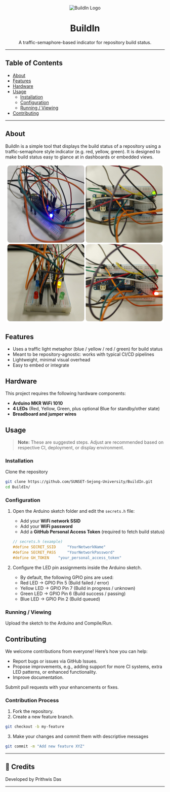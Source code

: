 <p align="center">
  <img src="docs/logo.png" alt="BuildIn Logo" width="200"/>
</p>

<h1 align="center">BuildIn</h1>

<p align="center">
  A traffic-semaphore-based indicator for repository build status.
</p>

---

## Table of Contents

- [About](#about)  
- [Features](#features)
- [Hardware](#hardware)
- [Usage](#usage)  
  - [Installation](#installation)  
  - [Configuration](#configuration)  
  - [Running / Viewing](#running--viewing)  
- [Contributing](#contributing)  

---

## About

BuildIn is a simple tool that displays the build status of a repository using a traffic-semaphore style indicator (e.g. red, yellow, green). It is designed to make build status easy to glance at in dashboards or embedded views.
<p align="center">
  <img src="docs/BuildIn.png" alt="BuildIn Image" width="500"/>
</p>

## Features

- Uses a traffic light metaphor (blue / yellow / red / green) for build status  
- Meant to be repository-agnostic: works with typical CI/CD pipelines  
- Lightweight, minimal visual overhead  
- Easy to embed or integrate  

## Hardware 
This project requires the following hardware components:

- **Arduino MKR WiFi 1010**  
- **4 LEDs** (Red, Yellow, Green, plus optional Blue for standby/other state)  
- **Breadboard and jumper wires**

## Usage

> **Note:** These are suggested steps. Adjust are recommended based on respective CI, deployment, or display environment.

### Installation

Clone the repository  
   ```bash
   git clone https://github.com/SUNSET-Sejong-University/BuildIn.git
   cd BuildIn/
   ```
### Configuration

1. Open the Arduino sketch folder and edit the `secrets.h` file:  
   - Add your **WiFi network SSID**  
   - Add your **WiFi password**  
   - Add a **GitHub Personal Access Token** (required to fetch build status)  

   ```cpp
   // secrets.h (example)
   #define SECRET_SSID     "YourNetworkName"
   #define SECRET_PASS     "YourNetworkPassword"
   #define GH_TOKEN    "your_personal_access_token"
    ```
2. Configure the LED pin assignments inside the Arduino sketch.
   - By default, the following GPIO pins are used:
    - Red LED → GPIO Pin 5 (Build failed / error)
    - Yellow LED → GPIO Pin 7 (Build in progress / unknown)
    - Green LED → GPIO Pin 6 (Build success / passing)
    - Blue LED → GPIO Pin 2 (Build queued)


### Running / Viewing

Upload the sketch to the Arduino and Compile/Run.

## Contributing
We welcome contributions from everyone! Here’s how you can help:
- Report bugs or issues via GitHub Issues.
- Propose improvements, e.g., adding support for more CI systems, extra LED patterns, or enhanced functionality.
- Improve documentation.

Submit pull requests with your enhancements or fixes.

### Contribution Process
1. Fork the repository.
2. Create a new feature branch.
```bash
git checkout -b my-feature
```
3. Make your changes and commit them with descriptive messages
```bash
git commit -m "Add new feature XYZ"
```
---

## 📜 Credits
Developed by Prithwis Das

---
